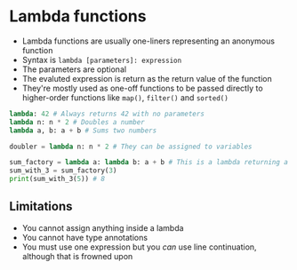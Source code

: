 # Lambda functions

- Lambda functions are usually one-liners representing an anonymous function
- Syntax is `lambda [parameters]: expression`
- The parameters are optional
- The evaluted expression is return as the return value of the function
- They're mostly used as one-off functions to be passed directly to higher-order
functions like `map()`, `filter()` and `sorted()`


```py
lambda: 42 # Always returns 42 with no parameters
lambda n: n * 2 # Doubles a number
lambda a, b: a + b # Sums two numbers

doubler = lambda n: n * 2 # They can be assigned to variables

sum_factory = lambda a: lambda b: a + b # This is a lambda returning a lambda
sum_with_3 = sum_factory(3)
print(sum_with_3(5)) # 8
```

## Limitations
- You cannot assign anything inside a lambda
- You cannot have type annotations
- You must use one expression but you *can* use line continuation, although that
is frowned upon